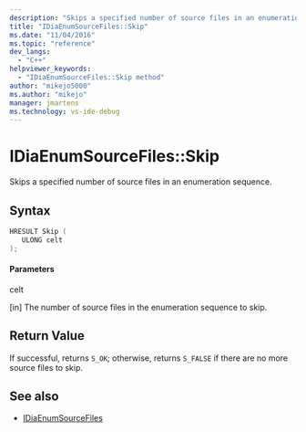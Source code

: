 ```yaml
---
description: "Skips a specified number of source files in an enumeration sequence."
title: "IDiaEnumSourceFiles::Skip"
ms.date: "11/04/2016"
ms.topic: "reference"
dev_langs:
  - "C++"
helpviewer_keywords:
  - "IDiaEnumSourceFiles::Skip method"
author: "mikejo5000"
ms.author: "mikejo"
manager: jmartens
ms.technology: vs-ide-debug
---
```

# IDiaEnumSourceFiles::Skip

Skips a specified number of source files in an enumeration sequence.

## Syntax

```C++
HRESULT Skip ( 
   ULONG celt
);
```

#### Parameters
 celt

[in] The number of source files in the enumeration sequence to skip.

## Return Value
 If successful, returns `S_OK`; otherwise, returns `S_FALSE` if there are no more source files to skip.

## See also
- [IDiaEnumSourceFiles](../../debugger/debug-interface-access/idiaenumsourcefiles.md)
